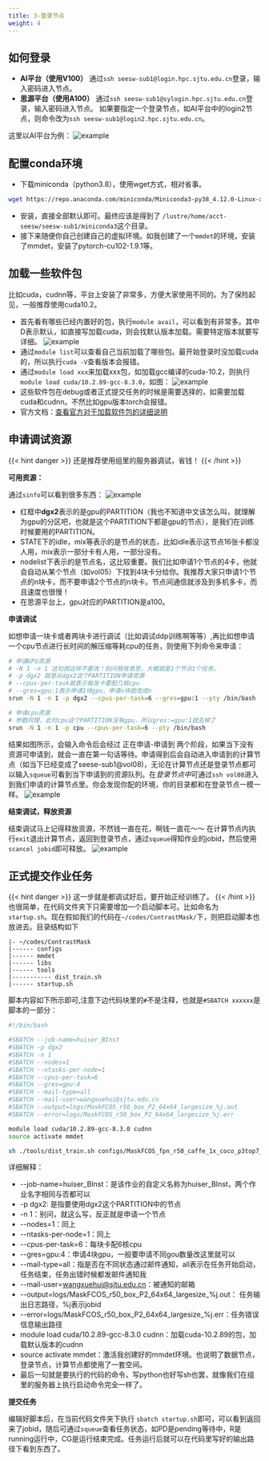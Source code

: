 ```yaml
---
title: 3-登录节点
weight: 4
---
```


## 如何登录
- **AI平台（使用V100）** 通过`ssh seesw-sub1@login.hpc.sjtu.edu.cn`登录，输入密码进入节点。
- **思源平台（使用A100）** 通过`ssh seesw-sub1@sylogin.hpc.sjtu.edu.cn`登录，输入密码进入节点。
如果要指定一个登录节点，如AI平台中的login2节点，则命令改为`ssh seesw-sub1@login2.hpc.sjtu.edu.cn`。

这里以AI平台为例：
![example](../imgs/login_node_example_1.png)


## 配置conda环境
- 下载miniconda（python3.8），使用wget方式，相对省事。
``` bash
wget https://repo.anaconda.com/miniconda/Miniconda3-py38_4.12.0-Linux-x86_64.sh
```
- 安装，直接全部默认即可。最终应该是得到了 `/lustre/home/acct-seesw/seesw-sub1/miniconda3`这个目录。
- 接下来随便你自己创建自己的虚拟环境。如我创建了一个`mmdet`的环境，安装了mmdet，安装了pytorch-cu102-1.9.1等。


## 加载一些软件包
比如cuda，cudnn等，平台上安装了非常多，方便大家使用不同的。为了保险起见，一般推荐使用cuda10.2。
- 首先看有哪些已经内置好的包，执行`module avail`，可以看到有非常多。其中D表示默认，如直接写加载cuda，则会找默认版本加载。需要特定版本就要写详细。
![example](../imgs/login_node_example_2.png)
- 通过`module list`可以查看自己当前加载了哪些包。最开始登录时没加载cuda的，所以执行`cuda -V`查看版本会报错。
- 通过`module load xxx`来加载xxx包，如加载gcc编译的cuda-10.2，则执行`module load cuda/10.2.89-gcc-8.3.0`，如图：
![example](../imgs/login_node_example_3.png)
- 这些软件包在debug或者正式提交任务的时候是需要选择的，如需要加载cuda和cudnn。不然比如gpu版本torch会报错。
- 官方文档：[查看官方对于加载软件包的详细说明](https://docs.hpc.sjtu.edu.cn/app/module.html)

## 申请调试资源
{{< hint danger >}}
还是推荐使用组里的服务器调试，省钱！
{{< /hint >}}

**可用资源：**

通过`sinfo`可以看到很多东西：
![example](../imgs/login_node_example_4.png)
- 红框中**dgx2**表示的是gpu的PARTITION（我也不知道中文该怎么叫，就理解为gpu的分区吧，也就是这个PARTITION下都是gpu的节点），是我们在训练时候要用的PARTITION。
- STATE下的idle，mix等表示的是节点的状态，比如idle表示这节点16张卡都没人用，mix表示一部分卡有人用，一部分没有。
- nodelist下表示的是节点名，这比较重要。我们比如申请1个节点的4卡，他就会自动从某个节点（如vol05）下找到4块卡分给你。我推荐大家只申请1个节点的n块卡，而不要申请2个节点的n块卡。节点间通信就涉及到多机多卡，而且速度也很慢！
- 在思源平台上，gpu对应的PARTITION是a100。

**申请调试**

如想申请一块卡或者两块卡进行调试（比如调试ddp训练啊等等）,再比如想申请一个cpu节点进行长时间的解压缩等耗cpu的任务，则使用下列命令来申请：

``` bash
# 申请GPU资源
# -N 1 -n 1 这句就这样不要改！别问我啥意思，大概就是1个节点1个任务。
# -p dgx2 就是从dgx2这个PARTITION申请资源
# --cpus-per-task就表示每张卡要配几核cpu
# --gres=gpu:1表示申请1块gpu，申请n块就改成n
srun -N 1 -n 1 -p dgx2 --cpus-per-task=6 --gres=gpu:1 --pty /bin/bash

# 申请cpu资源
# 参数同理，此时cpu这个PARTITION没有gpu，所以gres:=gpu:1就去掉了
srun -N 1 -n 1 -p cpu --cpus-per-task=6 --pty /bin/bash
```

结果如图所示，会输入命令后会经过 正在申请-申请到 两个阶段，如果当下没有资源可申请到，就会一直在第一句话等待。申请得到后会自动进入申请到的计算节点（如当下已经变成了seese-sub1@vol08)，无论在计算节点还是登录节点都可以输入`squeue`可看到当下申请到的资源队列。在*登录节点中*可通过`ssh vol08`进入到我们申请的计算节点里。你会发现你配的环境，你的目录都和在登录节点一模一样。
![example](../imgs/login_node_example_5.png)


**结束调试，释放资源**

结束调试马上记得释放资源，不然钱一直在花，啊钱一直花～～
在计算节点内执行`exit`退出计算节点，返回到登录节点，通过`squeue`得知作业的jobid，然后使用`scancel jobid`即可释放。
![example](../imgs/login_node_example_6.png)


## 正式提交作业任务
{{< hint danger >}}
这一步就是都调试好后，要开始正经训练了。
{{< /hint >}}
也很简单，在代码文件夹下只需要增加一个启动脚本可。比如命名为`startup.sh`。现在假如我们的代码在`~/codes/ContrastMask/`下，则把启动脚本也放进去。目录结构如下
```tpl
|- ~/codes/ContrastMask
|------ configs
|------ mmdet
|------ libs
|------ tools
|----------- dist_train.sh
|------ startup.sh
```

脚本内容如下所示即可,注意下边代码块里的`#`不是注释，也就是`#SBATCH xxxxxx`是脚本的一部分：
``` bash
#!/bin/bash

#SBATCH --job-name=huiser_BInst
#SBATCH -p dgx2
#SBATCH -n 1
#SBATCH --nodes=1
#SBATCH --ntasks-per-node=1
#SBATCH --cpus-per-task=6
#SBATCH --gres=gpu:4    
#SBATCH --mail-type=all
#SBATCH --mail-user=wangxuehui@sjtu.edu.cn
#SBATCH --output=logs/MaskFCOS_r50_box_P2_64x64_largesize_%j.out
#SBATCH --error=logs/MaskFCOS_r50_box_P2_64x64_largesize_%j.err

module load cuda/10.2.89-gcc-8.3.0 cudnn
source activate mmdet

sh ./tools/dist_train.sh configs/MaskFCOS_fpn_r50_caffe_1x_coco_p3top7_box.py 4 --deterministic --work-dir=./work_dirs
```

详细解释：
- --job-name=huiser_BInst：是该作业的自定义名称为huiser_BInst，两个作业名字相同与否都可以
- -p dgx2: 是指要使用dgx2这个PARTITION中的节点
- -n 1：别问，就这么写，反正就是申请一个节点
- --nodes=1：同上
- --ntasks-per-node=1：同上
- --cpus-per-task=6：每块卡配6核cpu
- --gres=gpu:4：申请4块gpu，一般要申请不同gou数量改这里就可以
- --mail-type=all：指是否在不同状态通过邮件通知，all表示在任务开始启动，任务结束，任务出错时候都发邮件通知我
- --mail-user=wangxuehui@sjtu.edu.cn：被通知的邮箱
- --output=logs/MaskFCOS_r50_box_P2_64x64_largesize_%j.out： 任务输出日志路径，%j表示jobid
- --error=logs/MaskFCOS_r50_box_P2_64x64_largesize_%j.err：任务错误信息输出路径
- module load cuda/10.2.89-gcc-8.3.0 cudnn：加载cuda-10.2.89的包，加载默认版本的cudnn
- source activate mmdet：激活我创建好的mmdet环境。也说明了数据节点，登录节点，计算节点都使用了一套空间。
- 最后一句就是要执行的代码的命令，写python也好写sh也罢，就像我们在组里的服务器上执行启动命令完全一样了。


**提交任务**

编辑好脚本后，在当前代码文件夹下执行 `sbatch startup.sh`即可，可以看到返回来了jobid，随后可通过`squeue`查看任务状态，如PD是pending等待中，R是running运行中，CG是运行结束完成。任务运行后就可以在代码里写好的输出路径下看到东西了。

